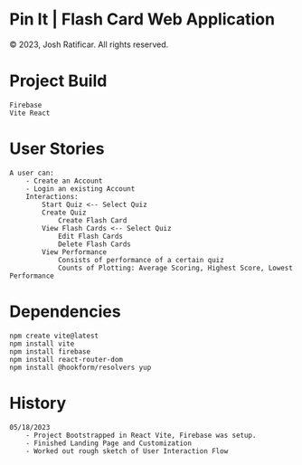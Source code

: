 # Pin It | Flash Card Web Application

© 2023, Josh Ratificar. All rights reserved.

# Project Build
    Firebase
    Vite React

# User Stories
    A user can:
        - Create an Account
        - Login an existing Account
        Interactions:
            Start Quiz <-- Select Quiz
            Create Quiz
                Create Flash Card
            View Flash Cards <-- Select Quiz
                Edit Flash Cards
                Delete Flash Cards
            View Performance
                Consists of performance of a certain quiz
                Counts of Plotting: Average Scoring, Highest Score, Lowest Performance

# Dependencies
    npm create vite@latest
    npm install vite
    npm install firebase
    npm install react-router-dom
    npm install @hookform/resolvers yup

# History
    05/18/2023
        - Project Bootstrapped in React Vite, Firebase was setup.
        - Finished Landing Page and Customization
        - Worked out rough sketch of User Interaction Flow
